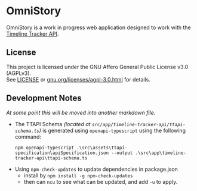 # OmniStory

OmniStory is a work in progress web application designed to work with
the [Timeline Tracker API](https://github.com/kirypto/TimelineTracker).

## License

This project is licensed under the GNU Affero General Public License v3.0 (AGPLv3).  
See [LICENSE](./LICENSE.txt) or [gnu.org/licenses/agpl-3.0.html](https://www.gnu.org/licenses/agpl-3.0.html) for details.

## Development Notes

_At some point this will be moved into another markdown file._

- The TTAPI Schema _(located at `src/app/timeline-tracker-api/ttapi-schema.ts`)_ is generated using
  `openapi-typescript` using the following command:
  ```
  npm openapi-typescript .\src\assets\ttapi-specification\apiSpecification.json --output .\src\app\timeline-tracker-api\ttapi-schema.ts
  ```
- Using `npm-check-updates` to update dependencies in package.json
  - install by `npm install -g npm-check-updates`
  - then can `ncu` to see what can be updated, and add `-u` to apply.

